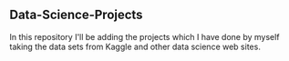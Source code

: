 ## Data-Science-Projects ##          
In this repository I'll be adding the projects which I have done by myself taking the data sets from Kaggle and other data science web sites.                               
